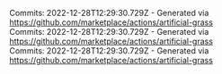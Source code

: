 Commits: 2022-12-28T12:29:30.729Z - Generated via https://github.com/marketplace/actions/artificial-grass
<br>
Commits: 2022-12-28T12:29:30.729Z - Generated via https://github.com/marketplace/actions/artificial-grass
<br>
Commits: 2022-12-28T12:29:30.729Z - Generated via https://github.com/marketplace/actions/artificial-grass
<br>
